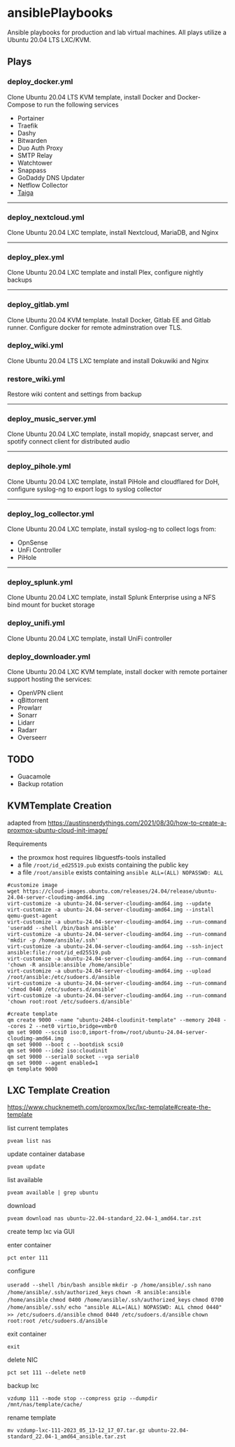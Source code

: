 # ansiblePlaybooks

Ansible playbooks for production and lab virtual machines. All plays utilize a Ubuntu 20.04 LTS LXC/KVM.

## Plays

### deploy_docker.yml

Clone Ubuntu 20.04 LTS KVM template, install Docker and Docker-Compose to run the following services

- Portainer
- Traefik
- Dashy
- Bitwarden
- Duo Auth Proxy
- SMTP Relay
- Watchtower
- Snappass
- GoDaddy DNS Updater
- Netflow Collector
- [Taiga](https://docs.taiga.io/)

---

### deploy_nextcloud.yml

Clone Ubuntu 20.04 LXC template, install Nextcloud, MariaDB, and Nginx

---

### deploy_plex.yml

Clone Ubuntu 20.04 LXC template and install Plex, configure nightly backups

---

### deploy_gitlab.yml

Clone Ubuntu 20.04 KVM template. Install Docker, Gitlab EE and Gitlab runner. Configure docker for remote adminstration over TLS.

### deploy_wiki.yml

Clone Ubuntu 20.04 LTS LXC template and install Dokuwiki and Nginx

### restore_wiki.yml

Restore wiki content and settings from backup

---

### deploy_music_server.yml

Clone Ubuntu 20.04 LXC template, install mopidy, snapcast server, and spotify connect client for distributed audio

---

### deploy_pihole.yml

Clone Ubuntu 20.04 LXC template, install PiHole and cloudflared for DoH, configure syslog-ng to export logs to syslog collector

---

### deploy_log_collector.yml

Clone Ubuntu 20.04 LXC template, install syslog-ng to collect logs from:

- OpnSense
- UnFi Controller
- PiHole

---

### deploy_splunk.yml

Clone Ubuntu 20.04 LXC template, install Splunk Enterprise using a NFS bind mount for bucket storage

### deploy_unifi.yml

Clone Ubuntu 20.04 LXC template, install UniFi controller

### deploy_downloader.yml

Clone Ubuntu 20.04 LXC KVM template, install docker with remote portainer support hosting the services:

- OpenVPN client
- qBittorrent
- Prowlarr
- Sonarr
- Lidarr
- Radarr
- Overseerr

## TODO

- Guacamole
- Backup rotation

## KVMTemplate Creation

adapted from https://austinsnerdythings.com/2021/08/30/how-to-create-a-proxmox-ubuntu-cloud-init-image/

Requirements

- the proxmox host requires libguestfs-tools installed
- a file `/root/id_ed25519.pub` exists containing the public key
- a file `/root/ansible` exists containing `ansible ALL=(ALL) NOPASSWD: ALL`

```console
#customize image
wget https://cloud-images.ubuntu.com/releases/24.04/release/ubuntu-24.04-server-cloudimg-amd64.img
virt-customize -a ubuntu-24.04-server-cloudimg-amd64.img --update
virt-customize -a ubuntu-24.04-server-cloudimg-amd64.img --install qemu-guest-agent
virt-customize -a ubuntu-24.04-server-cloudimg-amd64.img --run-command 'useradd --shell /bin/bash ansible'
virt-customize -a ubuntu-24.04-server-cloudimg-amd64.img --run-command 'mkdir -p /home/ansible/.ssh'
virt-customize -a ubuntu-24.04-server-cloudimg-amd64.img --ssh-inject ansible:file:/root/id_ed25519.pub
virt-customize -a ubuntu-24.04-server-cloudimg-amd64.img --run-command 'chown -R ansible:ansible /home/ansible'
virt-customize -a ubuntu-24.04-server-cloudimg-amd64.img --upload /root/ansible:/etc/sudoers.d/ansible
virt-customize -a ubuntu-24.04-server-cloudimg-amd64.img --run-command 'chmod 0440 /etc/sudoers.d/ansible'
virt-customize -a ubuntu-24.04-server-cloudimg-amd64.img --run-command 'chown root:root /etc/sudoers.d/ansible'

#create template
qm create 9000 --name "ubuntu-2404-cloudinit-template" --memory 2048 --cores 2 --net0 virtio,bridge=vmbr0
qm set 9000 --scsi0 iso:0,import-from=/root/ubuntu-24.04-server-cloudimg-amd64.img
qm set 9000 --boot c --bootdisk scsi0
qm set 9000 --ide2 iso:cloudinit
qm set 9000 --serial0 socket --vga serial0
qm set 9000 --agent enabled=1
qm template 9000
```

## LXC Template Creation

https://www.chucknemeth.com/proxmox/lxc/lxc-template#create-the-template

list current templates 

`pveam list nas`

update container database 

`pveam update`

list available 

`pveam available | grep ubuntu`

download 

`pveam download nas ubuntu-22.04-standard_22.04-1_amd64.tar.zst`

create temp lxc via GUI

enter container

 `pct enter 111`

configure

`useradd --shell /bin/bash ansible`
`mkdir -p /home/ansible/.ssh`
`nano /home/ansible/.ssh/authorized_keys`
`chown -R ansible:ansible /home/ansible`
`chmod 0400 /home/ansible/.ssh/authorized_keys`
`chmod 0700 /home/ansible/.ssh/`
`echo "ansible ALL=(ALL) NOPASSWD: ALL chmod 0440" >> /etc/sudoers.d/ansible` 
`chmod 0440 /etc/sudoers.d/ansible`
`chown root:root /etc/sudoers.d/ansible`

exit container 

`exit`

delete NIC 

`pct set 111 --delete net0`

backup lxc 

`vzdump 111 --mode stop --compress gzip --dumpdir /mnt/nas/template/cache/`


rename template 

`mv vzdump-lxc-111-2023_05_13-12_17_07.tar.gz ubuntu-22.04-standard_22.04-1_amd64_ansible.tar.zst`
